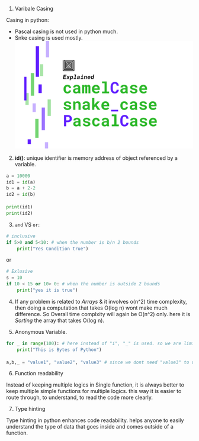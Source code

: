 1. Varibale Casing

Casing in python:
- Pascal casing is not used in python much.
- Snke casing is used mostly.
![Alt text](image.png)

2. **id()**: unique identifier is memory address of object referenced by a variable. 
```python
a = 10000
id1 = id(a)
b = a + 2-2
id2 = id(b)

print(id1)
print(id2)
```

3. `and` VS `or`:
```python
# inclusive
if 5>0 and 5<10: # when the number is b/n 2 bounds
    print("Yes Condition true")
```
or 
```python
# Exlusive
s = 10
if 10 < 15 or 10> 0: # when the number is outside 2 bounds
    print("yes it is true")
```

4. If any problem is related to *Arrays* & it involves o(n^2) time complexity, then doing a computation that takes O(log n) wont make much difference. So Overall time complxity will again be O(n^2) only. here it is *Sorting* the array that takes O(log n). 


5. Anonymous Variable.

```Python
for _ in range(100): # here instead of "i", "_" is used. so we are limiting memory & usage.
    print("This is Bytes of Python")

a,b,_ = "value1", "value2", "value3" # since we dont need "value3" to use, so using anonymous variable.
```

6. Function readability

Instead of keeping multiple logics in Single function, it is always better to keep multiple simple functions for multiple logics. this way it is easier to route through, to understand, to read the code more clearly.

7. Type hinting

Type hinting in python enhances code readability. helps anyone to easily understand the type of data that goes inside and comes outside of a function.
